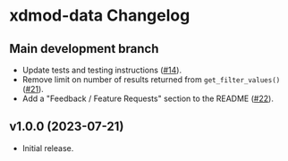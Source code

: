 # xdmod-data Changelog

## Main development branch
- Update tests and testing instructions ([\#14](https://github.com/ubccr/xdmod-data/pull/14)).
- Remove limit on number of results returned from `get_filter_values()` ([\#21](https://github.com/ubccr/xdmod-data/pull/21)).
- Add a "Feedback / Feature Requests" section to the README ([\#22](https://github.com/ubccr/xdmod-notebooks/pull/22)).

## v1.0.0 (2023-07-21)
- Initial release.
